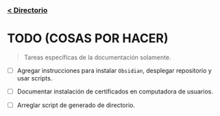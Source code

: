 ### [< Directorio](../directorio.md)
# TODO (COSAS POR HACER)
> Tareas específicas de la documentación solamente.

- [ ] Agregar instrucciones para instalar `Obsidian`, desplegar repositorio y usar scripts.
- [ ] Documentar instalación de certificados en computadora de usuarios.
- [ ] Arreglar script de generado de directorio.

